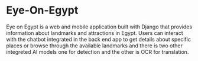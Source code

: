# Eye-On-Egypt

Eye on Egypt is a web and mobile application built with Django that provides information about landmarks and attractions in Egypt. Users can interact with the chatbot integrated in the back end app to get details about specific places or browse through the available landmarks and there is two other integreted AI models one for detection and the other is OCR for translation.
